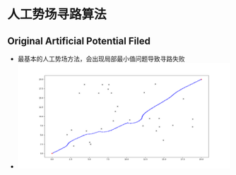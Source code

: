 # 人工势场寻路算法

## Original Artificial Potential Filed

+ 最基本的人工势场方法，会出现局部最小值问题导致寻路失败
+ ![](./Original-APF-Path-Plan.png)
